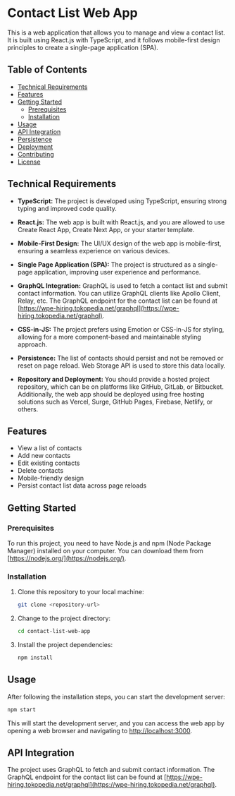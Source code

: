 # Contact List Web App

This is a web application that allows you to manage and view a contact list. It is built using React.js with TypeScript, and it follows mobile-first design principles to create a single-page application (SPA).

## Table of Contents

- [Technical Requirements](#technical-requirements)
- [Features](#features)
- [Getting Started](#getting-started)
  - [Prerequisites](#prerequisites)
  - [Installation](#installation)
- [Usage](#usage)
- [API Integration](#api-integration)
- [Persistence](#persistence)
- [Deployment](#deployment)
- [Contributing](#contributing)
- [License](#license)

## Technical Requirements

- **TypeScript:** The project is developed using TypeScript, ensuring strong typing and improved code quality.

- **React.js:** The web app is built with React.js, and you are allowed to use Create React App, Create Next App, or your starter template.

- **Mobile-First Design:** The UI/UX design of the web app is mobile-first, ensuring a seamless experience on various devices.

- **Single Page Application (SPA):** The project is structured as a single-page application, improving user experience and performance.

- **GraphQL Integration:** GraphQL is used to fetch a contact list and submit contact information. You can utilize GraphQL clients like Apollo Client, Relay, etc. The GraphQL endpoint for the contact list can be found at [https://wpe-hiring.tokopedia.net/graphql](https://wpe-hiring.tokopedia.net/graphql).

- **CSS-in-JS:** The project prefers using Emotion or CSS-in-JS for styling, allowing for a more component-based and maintainable styling approach.

- **Persistence:** The list of contacts should persist and not be removed or reset on page reload. Web Storage API is used to store this data locally.

- **Repository and Deployment:** You should provide a hosted project repository, which can be on platforms like GitHub, GitLab, or Bitbucket. Additionally, the web app should be deployed using free hosting solutions such as Vercel, Surge, GitHub Pages, Firebase, Netlify, or others.

## Features

- View a list of contacts
- Add new contacts
- Edit existing contacts
- Delete contacts
- Mobile-friendly design
- Persist contact list data across page reloads

## Getting Started

### Prerequisites

To run this project, you need to have Node.js and npm (Node Package Manager) installed on your computer. You can download them from [https://nodejs.org/](https://nodejs.org/).

### Installation

1. Clone this repository to your local machine:

   ```bash
   git clone <repository-url>
   ```

2. Change to the project directory:

   ```bash
   cd contact-list-web-app
   ```

3. Install the project dependencies:

   ```bash
   npm install
   ```

## Usage

After following the installation steps, you can start the development server:

```bash
npm start
```

This will start the development server, and you can access the web app by opening a web browser and navigating to [http://localhost:3000](http://localhost:3000).

## API Integration

The project uses GraphQL to fetch and submit contact information. The GraphQL endpoint for the contact list can be found at [https://wpe-hiring.tokopedia.net/graphql](https://wpe-hiring.tokopedia.net/graphql).
